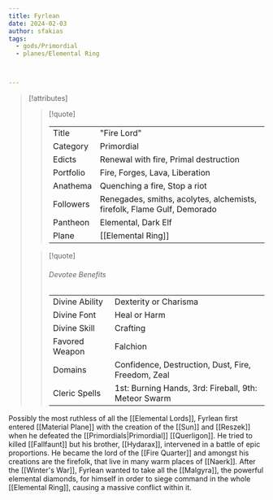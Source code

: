 ```yaml
---
title: Fyrlean
date: 2024-02-03
author: sfakias
tags:
  - gods/Primordial
  - planes/Elemental Ring



---
```

> [!attributes]
> 
> > [!quote]
> >
> > | | |
> > | --- | --- |
> > | Title | "Fire Lord" |
> > | Category | Primordial |
> > | Edicts | Renewal with fire, Primal destruction |
> > | Portfolio | Fire, Forges, Lava, Liberation |
> > | Anathema | Quenching a fire, Stop a riot |
> > | Followers | Renegades, smiths, acolytes, alchemists, firefolk, Flame Gulf, Demorado |
> > | Pantheon | Elemental, Dark Elf |
> > | Plane | [[Elemental Ring]] |
>
> > [!quote]
> > 
> > ###### Devotee Benefits
> > | | |
> > | --- | --- |
> > | Divine Ability | Dexterity or Charisma |
> > | Divine Font | Heal or Harm |
> > | Divine Skill | Crafting |
> > | Favored Weapon | Falchion |
> > | Domains | Confidence, Destruction, Dust, Fire, Freedom, Zeal |
> > | Cleric Spells | 1st: Burning Hands, 3rd: Fireball, 9th: Meteor Swarm |

Possibly the most ruthless of all the [[Elemental Lords]], Fyrlean first entered [[Material Plane]] with the creation of the [[Sun]] and [[Reszek]] when he defeated the [[Primordials|Primordial]] [[Querligon]]. He tried to killed [[Fallfaunt]] but his brother, [[Hydarax]], intervened in a battle of epic proportions. He became the lord of the [[Fire Quarter]] and amongst his creations are the firefolk, that live in many warm places of [[Naerk]]. After the [[Winter's War]], Fyrlean wanted to take all the [[Malgyra]], the powerful elemental diamonds, for himself in order to siege command in the whole [[Elemental Ring]], causing a massive conflict within it.